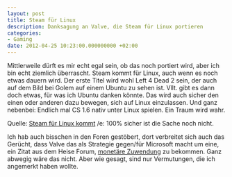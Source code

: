 ```yaml
---
layout: post
title: Steam für Linux
description: Danksagung an Valve, die Steam für Linux portieren
categories:
- Gaming
date: 2012-04-25 10:23:00.000000000 +02:00
---
```

Mittlerweile dürft es mir echt egal sein, ob das noch portiert wird, aber ich bin echt ziemlich überrascht.
Steam kommt für Linux, auch wenn es noch etwas dauern wird.
Der erste Titel wird wohl Left 4 Dead 2 sein, der auch auf dem Bild bei Golem auf einem Ubuntu zu sehen ist.
Vllt. gibt es dann doch etwas, für was ich Ubuntu danken könnte.
Das wird auch sicher den einen oder anderen dazu bewegen, sich auf Linux einzulassen.
Und ganz nebenbei:
Endlich mal CS 1.6 nativ unter Linux spielen.
Ein Traum wird wahr.

 Quelle: [Steam für Linux kommt](http://www.golem.de/news/valve-steam-fuer-linux-kommt-1204-91384.html)
/e: 100% sicher ist die Sache noch nicht.

Ich hab auch bisschen in den Foren gestöbert, dort verbreitet sich auch das Gerücht, dass Valve das als Strategie gegen/für Microsoft macht um eine, ein Zitat aus dem Heise Forum, [monetäre Zuwendung](http://www.heise.de/open/news/foren/S-Warum-Valve-will-Geld-von-M/forum-227289/msg-21750545/read/) zu bekommen.
Ganz abwegig wäre das nicht. Aber wie gesagt, sind nur Vermutungen, die ich angemerkt haben wollte.
